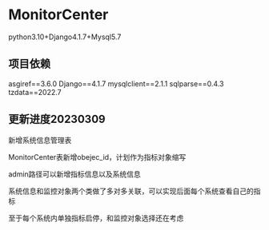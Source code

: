 # MonitorCenter
python3.10+Django4.1.7+Mysql5.7
## 项目依赖
﻿asgiref==3.6.0
Django==4.1.7
mysqlclient==2.1.1
sqlparse==0.4.3
tzdata==2022.7



## 更新进度20230309

新增系统信息管理表

MonitorCenter表新增obejec_id，计划作为指标对象缩写

admin路径可以新增指标信息以及系统信息

系统信息和监控对象两个类做了多对多关联，可以实现后面每个系统查看自己的指标

至于每个系统内单独指标启停，和监控对象选择还在考虑

